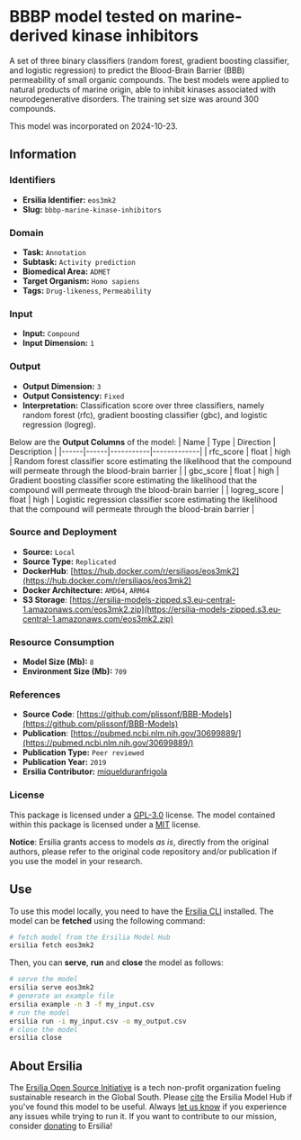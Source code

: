 # BBBP model tested on marine-derived kinase inhibitors

A set of three binary classifiers (random forest, gradient boosting classifier, and logistic regression) to predict the Blood-Brain Barrier (BBB) permeability of small organic compounds. The best models were applied to natural products of marine origin, able to inhibit kinases associated with neurodegenerative disorders. The training set size was around 300 compounds.

This model was incorporated on 2024-10-23.

## Information
### Identifiers
- **Ersilia Identifier:** `eos3mk2`
- **Slug:** `bbbp-marine-kinase-inhibitors`

### Domain
- **Task:** `Annotation`
- **Subtask:** `Activity prediction`
- **Biomedical Area:** `ADMET`
- **Target Organism:** `Homo sapiens`
- **Tags:** `Drug-likeness`, `Permeability`

### Input
- **Input:** `Compound`
- **Input Dimension:** `1`

### Output
- **Output Dimension:** `3`
- **Output Consistency:** `Fixed`
- **Interpretation:** Classification score over three classifiers, namely random forest (rfc), gradient boosting classifier (gbc), and logistic regression (logreg).

Below are the **Output Columns** of the model:
| Name | Type | Direction | Description |
|------|------|-----------|-------------|
| rfc_score | float | high | Random forest classifier score estimating the likelihood that the compound will permeate through the blood-brain barrier |
| gbc_score | float | high | Gradient boosting classifier score estimating the likelihood that the compound will permeate through the blood-brain barrier |
| logreg_score | float | high | Logistic regression classifier score estimating the likelihood that the compound will permeate through the blood-brain barrier |


### Source and Deployment
- **Source:** `Local`
- **Source Type:** `Replicated`
- **DockerHub**: [https://hub.docker.com/r/ersiliaos/eos3mk2](https://hub.docker.com/r/ersiliaos/eos3mk2)
- **Docker Architecture:** `AMD64`, `ARM64`
- **S3 Storage**: [https://ersilia-models-zipped.s3.eu-central-1.amazonaws.com/eos3mk2.zip](https://ersilia-models-zipped.s3.eu-central-1.amazonaws.com/eos3mk2.zip)

### Resource Consumption
- **Model Size (Mb):** `8`
- **Environment Size (Mb):** `709`


### References
- **Source Code**: [https://github.com/plissonf/BBB-Models](https://github.com/plissonf/BBB-Models)
- **Publication**: [https://pubmed.ncbi.nlm.nih.gov/30699889/](https://pubmed.ncbi.nlm.nih.gov/30699889/)
- **Publication Type:** `Peer reviewed`
- **Publication Year:** `2019`
- **Ersilia Contributor:** [miquelduranfrigola](https://github.com/miquelduranfrigola)

### License
This package is licensed under a [GPL-3.0](https://github.com/ersilia-os/ersilia/blob/master/LICENSE) license. The model contained within this package is licensed under a [MIT](LICENSE) license.

**Notice**: Ersilia grants access to models _as is_, directly from the original authors, please refer to the original code repository and/or publication if you use the model in your research.


## Use
To use this model locally, you need to have the [Ersilia CLI](https://github.com/ersilia-os/ersilia) installed.
The model can be **fetched** using the following command:
```bash
# fetch model from the Ersilia Model Hub
ersilia fetch eos3mk2
```
Then, you can **serve**, **run** and **close** the model as follows:
```bash
# serve the model
ersilia serve eos3mk2
# generate an example file
ersilia example -n 3 -f my_input.csv
# run the model
ersilia run -i my_input.csv -o my_output.csv
# close the model
ersilia close
```

## About Ersilia
The [Ersilia Open Source Initiative](https://ersilia.io) is a tech non-profit organization fueling sustainable research in the Global South.
Please [cite](https://github.com/ersilia-os/ersilia/blob/master/CITATION.cff) the Ersilia Model Hub if you've found this model to be useful. Always [let us know](https://github.com/ersilia-os/ersilia/issues) if you experience any issues while trying to run it.
If you want to contribute to our mission, consider [donating](https://www.ersilia.io/donate) to Ersilia!
